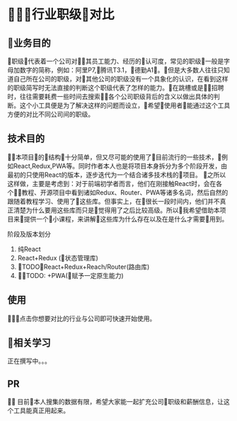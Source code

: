 # 行业职级对比

## 业务目的
职级代表着一个公司对其员工能力、经历的认可度，常见的职级一般是字母加数字的简称，例如：阿里P7,腾讯T3.1，德勤A1。但是大多数人往往只知道自己所在公司的职级，对其他公司的职级没有一个具象化的认识，在看到这样的职级简写时无法直接的判断这个职级代表了怎样的能力。在跳槽或是招聘时，往往需要耗费一些时间去搜索各个公司职级背后的含义以做出具体的判断。这个小工具便是为了解决这样的问题而设立，希望使用者能通过这个工具方便的对比不同公司间的职级。

## 技术目的
本项目的结构十分简单，但又尽可能的使用了目前流行的一些技术，例如React,Redux,PWA等。同时作者本人也是将项目本身拆分为多个阶段开发，由最初的只使用React的版本，逐步迭代为一个结合诸多技术栈的项目。
之所以这样做，主要是考虑到：对于前端初学者而言，他们在刚接触React时，会在各个教程、开源项目中看到诸如Redux、Router、PWA等诸多名词，然后自然的跟随着教程学习、使用了这些库。但事实上，在很长一段时间内，他们并不真正清楚为什么要用这些库而只是觉得用了之后比较高级。所以我希望借助本项目来提供一个小课程，来讲解这些库为什么存在以及在是什么才需要用到。

阶段及版本划分
1. 纯React
2. React+Redux (状态管理库)
3. TODO：React+Redux+Reach/Router(路由库)
4. TODO: +PWA(赋予一定原生能力)

## 使用
点击你想要对比的行业与公司即可快速开始使用。

## 相关学习

正在撰写中。。。

## PR

目前本人搜集的数据有限，希望大家能一起扩充公司职级和薪酬信息，让这个工具能真正用起来。